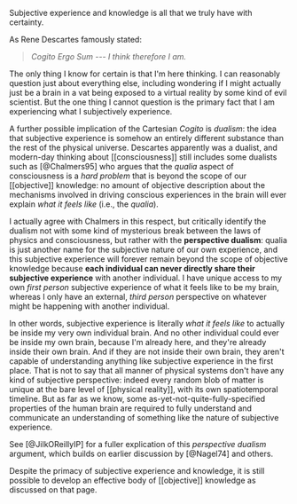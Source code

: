 Subjective experience and knowledge is all that we truly have with certainty.

As Rene Descartes famously stated:
> *Cogito Ergo Sum --- I think therefore I am.*

The only thing I know for certain is that I'm here thinking. I can reasonably question just about everything else, including wondering if I might actually just be a brain in a vat being exposed to a virtual reality by some kind of evil scientist. But the one thing I cannot question is the primary fact that I am experiencing what I subjectively experience.

A further possible implication of the Cartesian _Cogito_ is _dualism_: the idea that subjective experience is somehow an entirely different substance than the rest of the physical universe. Descartes apparently was a dualist, and modern-day thinking about [[consciousness]] still includes some dualists such as [@Chalmers95] who argues that the _qualia_ aspect of consciousness is a _hard problem_ that is beyond the scope of our [[objective]] knowledge: no amount of objective description about the mechanisms involved in driving conscious experiences in the brain will ever explain _what it feels like_ (i.e., the _qualia_).

I actually agree with Chalmers in this respect, but critically identify the dualism not with some kind of mysterious break between the laws of physics and consciousness, but rather with the **perspective dualism**: qualia is just another name for the subjective nature of our own experience, and this subjective experience will forever remain beyond the scope of objective knowledge because **each individual can never directly share their subjective experience** with another individual. I have unique access to my own _first person_ subjective experience of what it feels like to be my brain, whereas I only have an external, _third person_ perspective on whatever might be happening with another individual.

In other words, subjective experience is literally _what it feels like_ to actually be inside my very own individual brain. And no other individual could ever be inside my own brain, because I'm already here, and they're already inside their own brain. And if they are not inside their own brain, they aren't capable of understanding anything like subjective experience in the first place. That is not to say that all manner of physical systems don't have any kind of subjective perspective: indeed every random blob of matter is unique at the bare level of [[physical reality]], with its own spatiotemporal timeline. But as far as we know, some as-yet-not-quite-fully-specified properties of the human brain are required to fully understand and communicate an understanding of something like the nature of subjective experience.

See [@JilkOReillyIP] for a fuller explication of this _perspective dualism_ argument, which builds on earlier discussion by [@Nagel74] and others.

Despite the primacy of subjective experience and knowledge, it is still possible to develop an effective body of [[objective]] knowledge as discussed on that page.

